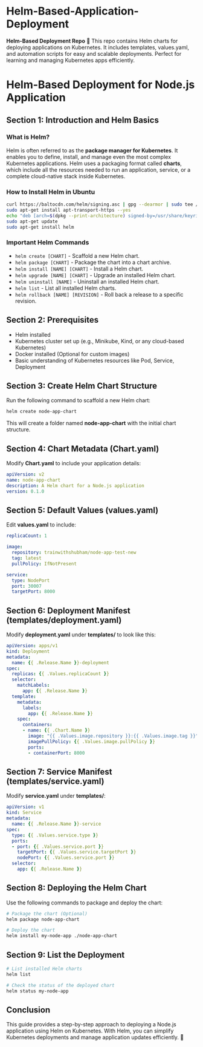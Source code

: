 # Helm-Based-Application-Deployment
**Helm-Based Deployment Repo** 🚀   This repo contains Helm charts for deploying applications on Kubernetes. It includes templates, values.yaml, and automation scripts for easy and scalable deployments. Perfect for learning and managing Kubernetes apps efficiently.

# Helm-Based Deployment for Node.js Application

## Section 1: Introduction and Helm Basics

### What is Helm?
Helm is often referred to as the **package manager for Kubernetes**. It enables you to define, install, and manage even the most complex Kubernetes applications. Helm uses a packaging format called **charts**, which include all the resources needed to run an application, service, or a complete cloud-native stack inside Kubernetes.

### How to Install Helm in Ubuntu
```sh
curl https://baltocdn.com/helm/signing.asc | gpg --dearmor | sudo tee /usr/share/keyrings/helm.gpg > /dev/null
sudo apt-get install apt-transport-https --yes
echo "deb [arch=$(dpkg --print-architecture) signed-by=/usr/share/keyrings/helm.gpg] https://baltocdn.com/helm/stable/debian/ all main" | sudo tee /etc/apt/sources.list.d/helm-stable-debian.list
sudo apt-get update
sudo apt-get install helm
```

### Important Helm Commands
- `helm create [CHART]` - Scaffold a new Helm chart.
- `helm package [CHART]` - Package the chart into a chart archive.
- `helm install [NAME] [CHART]` - Install a Helm chart.
- `helm upgrade [NAME] [CHART]` - Upgrade an installed Helm chart.
- `helm uninstall [NAME]` - Uninstall an installed Helm chart.
- `helm list` - List all installed Helm charts.
- `helm rollback [NAME] [REVISION]` - Roll back a release to a specific revision.

## Section 2: Prerequisites
- Helm installed
- Kubernetes cluster set up (e.g., Minikube, Kind, or any cloud-based Kubernetes)
- Docker installed (Optional for custom images)
- Basic understanding of Kubernetes resources like Pod, Service, Deployment

## Section 3: Create Helm Chart Structure
Run the following command to scaffold a new Helm chart:
```sh
helm create node-app-chart
```
This will create a folder named **node-app-chart** with the initial chart structure.

## Section 4: Chart Metadata (Chart.yaml)
Modify **Chart.yaml** to include your application details:
```yaml
apiVersion: v2
name: node-app-chart
description: A Helm chart for a Node.js application
version: 0.1.0
```

## Section 5: Default Values (values.yaml)
Edit **values.yaml** to include:
```yaml
replicaCount: 1

image:
  repository: trainwithshubham/node-app-test-new
  tag: latest
  pullPolicy: IfNotPresent

service:
  type: NodePort
  port: 30007
  targetPort: 8000
```

## Section 6: Deployment Manifest (templates/deployment.yaml)
Modify **deployment.yaml** under **templates/** to look like this:
```yaml
apiVersion: apps/v1
kind: Deployment
metadata:
  name: {{ .Release.Name }}-deployment
spec:
  replicas: {{ .Values.replicaCount }}
  selector:
    matchLabels:
      app: {{ .Release.Name }}
  template:
    metadata:
      labels:
        app: {{ .Release.Name }}
    spec:
      containers:
      - name: {{ .Chart.Name }}
        image: "{{ .Values.image.repository }}:{{ .Values.image.tag }}"
        imagePullPolicy: {{ .Values.image.pullPolicy }}
        ports:
        - containerPort: 8000
```

## Section 7: Service Manifest (templates/service.yaml)
Modify **service.yaml** under **templates/**:
```yaml
apiVersion: v1
kind: Service
metadata:
  name: {{ .Release.Name }}-service
spec:
  type: {{ .Values.service.type }}
  ports:
  - port: {{ .Values.service.port }}
    targetPort: {{ .Values.service.targetPort }}
    nodePort: {{ .Values.service.port }}
  selector:
    app: {{ .Release.Name }}
```

## Section 8: Deploying the Helm Chart
Use the following commands to package and deploy the chart:
```sh
# Package the chart (Optional)
helm package node-app-chart

# Deploy the chart
helm install my-node-app ./node-app-chart
```

## Section 9: List the Deployment
```sh
# List installed Helm charts
helm list

# Check the status of the deployed chart
helm status my-node-app
```

## Conclusion
This guide provides a step-by-step approach to deploying a Node.js application using Helm on Kubernetes. With Helm, you can simplify Kubernetes deployments and manage application updates efficiently. 🚀

